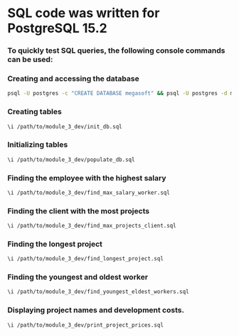 # SQL code was written for PostgreSQL 15.2
### To quickly test SQL queries, the following console commands can be used:

### Creating and accessing the database
```sh
psql -U postgres -c "CREATE DATABASE megasoft" && psql -U postgres -d megasoft
```
### Creating tables
```sh
\i /path/to/module_3_dev/init_db.sql
```
### Initializing tables
```sh
\i /path/to/module_3_dev/populate_db.sql
```
### Finding the employee with the highest salary
```sh
\i /path/to/module_3_dev/find_max_salary_worker.sql
```
### Finding the client with the most projects
```sh
\i /path/to/module_3_dev/find_max_projects_client.sql
```
### Finding the longest project
```sh
\i /path/to/module_3_dev/find_longest_project.sql
```
### Finding the youngest and oldest worker
```sh
\i /path/to/module_3_dev/find_youngest_eldest_workers.sql
```
### Displaying project names and development costs.
```sh
\i /path/to/module_3_dev/print_project_prices.sql
```